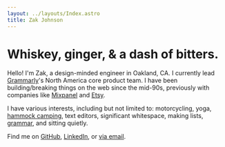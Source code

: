 ```yaml
---
layout: ../layouts/Index.astro
title: Zak Johnson
---
```


# Whiskey, ginger, & a dash of bitters.

Hello! I'm Zak, a design-minded engineer in Oakland, CA. I currently lead
[Grammarly][]'s North America core product team. I have been building/breaking
things on the web since the mid-90s, previously with companies like [Mixpanel][]
and [Etsy][].

I have various interests, including but not limited to: motorcycling, yoga,
[hammock camping][camping], text editors, significant whitespace, making lists,
[grammar][], and sitting quietly.

Find me on [GitHub][], [LinkedIn][], or [via email][email].

[grammarly]: https://www.grammarly.com/
[mixpanel]: https://mixpanel.com/
[etsy]: https://www.etsy.com/
[camping]: https://www.instagram.com/p/BkwS992lCsW/
[grammar]: https://brians.wsu.edu/common-errors-in-english-usage/
[github]: https://github.com/zakj
[linkedin]: https://www.linkedin.com/in/zakjohnson
[email]: mailto:me@zakj.net
